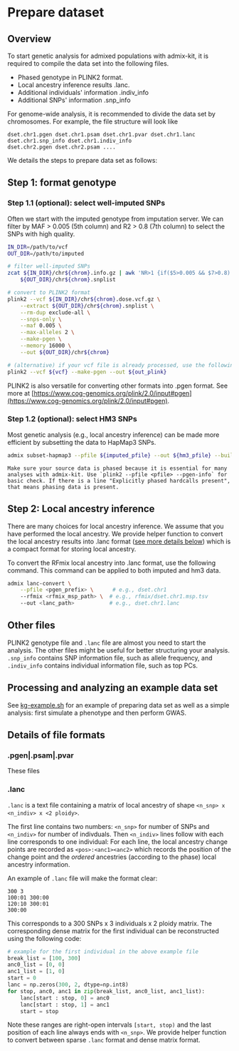 # Prepare dataset

## Overview
To start genetic analysis for admixed populations with admix-kit, it is required to compile the data set into the following files.

- Phased genotype in PLINK2 format.
- Local ancestry inference results .lanc.
- Additional individuals' information .indiv_info
- Additional SNPs' information .snp_info

For genome-wide analysis, it is recommended to divide the data set by chromosomes. For example, the file structure will look like
```
dset.chr1.pgen dset.chr1.psam dset.chr1.pvar dset.chr1.lanc dset.chr1.snp_info dset.chr1.indiv_info
dset.chr2.pgen dset.chr2.psam ....
```

We details the steps to prepare data set as follows:

## Step 1: format genotype

### Step 1.1 (optional): select well-imputed SNPs
Often we start with the imputed genotype from imputation server. We can filter by MAF > 0.005 (5th column) and R2 > 0.8 (7th column) to select the SNPs with high quality.
```bash
IN_DIR=/path/to/vcf
OUT_DIR=/path/to/imputed

# filter well-imputed SNPs
zcat ${IN_DIR}/chr${chrom}.info.gz | awk 'NR>1 {if($5>0.005 && $7>0.8) print $1}' > \
    ${OUT_DIR}/chr${chrom}.snplist

# convert to PLINK2 format
plink2 --vcf ${IN_DIR}/chr${chrom}.dose.vcf.gz \
    --extract ${OUT_DIR}/chr${chrom}.snplist \
    --rm-dup exclude-all \
    --snps-only \
    --maf 0.005 \
    --max-alleles 2 \
    --make-pgen \
    --memory 16000 \
    --out ${OUT_DIR}/chr${chrom}

# (alternative) if your vcf file is already processed, use the following
plink2 --vcf ${vcf} --make-pgen --out ${out_plink}
```

PLINK2 is also versatile for converting other formats into .pgen format. See more at [https://www.cog-genomics.org/plink/2.0/input#pgen](https://www.cog-genomics.org/plink/2.0/input#pgen).

### Step 1.2 (optional): select HM3 SNPs
Most genetic analysis (e.g., local ancestry inference) can be made more efficient by subsetting the data to HapMap3 SNPs.
```bash
admix subset-hapmap3 --pfile ${imputed_pfile} --out ${hm3_pfile} --build hg38
```

```{note}
Make sure your source data is phased because it is essential for many analyses with admix-kit. Use `plink2 --pfile <pfile> --pgen-info` for basic check. If there is a line "Explicitly phased hardcalls present", that means phasing data is present.
```

## Step 2: Local ancestry inference
There are many choices for local ancestry inference. We assume that you have performed the local ancestry. We provide helper function to convert the local ancestry results into .lanc format ([see more details below](#lanc)) which is a compact format for storing local ancestry.

To convert the RFmix local ancestry into .lanc format, use the following command.
This command can be applied to both imputed and hm3 data.
```bash
admix lanc-convert \
    --pfile <pgen_prefix> \      # e.g., dset.chr1
    --rfmix <rfmix_msp_path> \  # e.g., rfmix/dset.chr1.msp.tsv
    --out <lanc_path>           # e.g., dset.chr1.lanc
```


## Other files
PLINK2 genotype file and `.lanc` file are almost you need to start the analysis. The 
other files might be useful for better structuring your analysis. `.snp_info` contains 
SNP information file, such as allele frequency, and `.indiv_info` contains individual 
information file, such as top PCs.

## Processing and analyzing an example data set
See [kg-example.sh](https://github.com/KangchengHou/admix-kit/blob/main/docs/kg-example.sh) 
for an example of preparing data set as well as a simple analysis: first simulate a 
phenotype and then perform GWAS.

## Details of file formats
### .pgen|.psam|.pvar
These files 
### .lanc
`.lanc` is a text file containing a matrix of local ancestry of shape `<n_snp> x <n_indiv> x <2 ploidy>`. 

The first line contains two numbers: `<n_snp>` for number of SNPs and `<n_indiv>` for number of indivduals. Then `<n_indiv>` lines follow with each line corresponds to one individual:
For each line, the local ancestry change points are recorded as
`<pos>:<anc1><anc2>` which records the position of the change point and the *ordered* ancestries (according to the phase) local ancestry information.

An example of `.lanc` file will make the format clear:
```
300 3
100:01 300:00
120:10 300:01
300:00
```
This corresponds to a 300 SNPs x 3 individuals x 2 ploidy matrix. The corresponding dense matrix for the first individual can be reconstructed using the following code:
```python
# example for the first individual in the above example file
break_list = [100, 300]
anc0_list = [0, 0]
anc1_list = [1, 0]    
start = 0
lanc = np.zeros(300, 2, dtype=np.int8)
for stop, anc0, anc1 in zip(break_list, anc0_list, anc1_list):
    lanc[start : stop, 0] = anc0
    lanc[start : stop, 1] = anc1
    start = stop
```

Note these ranges are right-open intervals `[start, stop)` and the last position of each line always ends with `<n_snp>`. We provide helper function to convert between sparse `.lanc` format and dense matrix format.